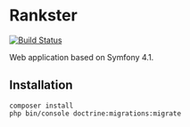 Rankster
========================
<a href="https://travis-ci.org/pgeimer/rankster"><img alt="Build Status" src="https://travis-ci.org/pgeimer/rankster.svg?branch=master"></a>

Web application based on Symfony 4.1.

Installation
------------

    composer install
    php bin/console doctrine:migrations:migrate